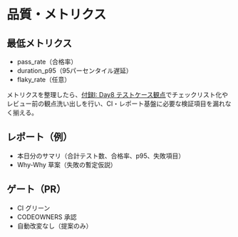 # 品質・メトリクス

## 最低メトリクス
- pass_rate（合格率）
- duration_p95（95パーセンタイル遅延）
- flaky_rate（任意）

メトリクスを整理したら、[付録I: Day8 テストケース観点](../../addenda/I_Test_Cases.md)でチェックリスト化やレビュー前の観点洗い出しを行い、CI・レポート基盤に必要な検証項目を漏れなく揃える。

## レポート（例）
- 本日分のサマリ（合計テスト数、合格率、p95、失敗項目）
- Why-Why 草案（失敗の暫定仮説）

## ゲート（PR）
- CI グリーン
- CODEOWNERS 承認
- 自動改変なし（提案のみ）
